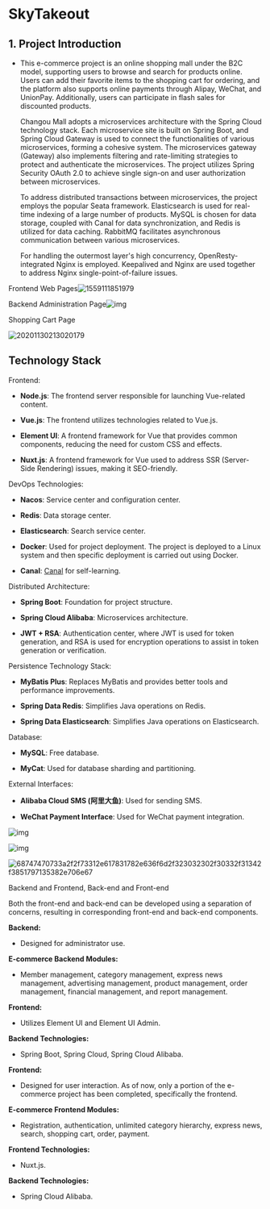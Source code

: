 # SkyTakeout

## 1. Project Introduction

- This e-commerce project is an online shopping mall under the B2C model, supporting users to browse and search for products online. Users can add their favorite items to the shopping cart for ordering, and the platform also supports online payments through Alipay, WeChat, and UnionPay. Additionally, users can participate in flash sales for discounted products.

  Changou Mall adopts a microservices architecture with the Spring Cloud technology stack. Each microservice site is built on Spring Boot, and Spring Cloud Gateway is used to connect the functionalities of various microservices, forming a cohesive system. The microservices gateway (Gateway) also implements filtering and rate-limiting strategies to protect and authenticate the microservices. The project utilizes Spring Security OAuth 2.0 to achieve single sign-on and user authorization between microservices.

  To address distributed transactions between microservices, the project employs the popular Seata framework. Elasticsearch is used for real-time indexing of a large number of products. MySQL is chosen for data storage, coupled with Canal for data synchronization, and Redis is utilized for data caching. RabbitMQ facilitates asynchronous communication between various microservices.

  For handling the outermost layer's high concurrency, OpenResty-integrated Nginx is employed. Keepalived and Nginx are used together to address Nginx single-point-of-failure issues.

Frontend Web Pages![1559111851979](file:///Users/xiaoshitou/Documents/pj2/ccg/%E8%AE%B2%E4%B9%89-HTML/day01/image/1559111851979.png)



Backend Administration Page![img](file:///Users/xiaoshitou/Documents/pj2/ccg/%E8%AE%B2%E4%B9%89-HTML/day01/image/Snipaste_2019-09-05_14-35-42.png)

Shopping Cart Page

![20201130213020179](/Users/xiaoshitou/Downloads/20201130213020179.png)

## Technology Stack

Frontend:

- **Node.js**: The frontend server responsible for launching Vue-related content.

- **Vue.js**: The frontend utilizes technologies related to Vue.js.

- **Element UI**: A frontend framework for Vue that provides common components, reducing the need for custom CSS and effects.

- **Nuxt.js**: A frontend framework for Vue used to address SSR (Server-Side Rendering) issues, making it SEO-friendly.

DevOps Technologies:

- **Nacos**: Service center and configuration center.

- **Redis**: Data storage center.

- **Elasticsearch**: Search service center.

- **Docker**: Used for project deployment. The project is deployed to a Linux system and then specific deployment is carried out using Docker.

- **Canal**: [Canal](https://github.com/alibaba/canal) for self-learning.

Distributed Architecture:

- **Spring Boot**: Foundation for project structure.

- **Spring Cloud Alibaba**: Microservices architecture.

- **JWT + RSA**: Authentication center, where JWT is used for token generation, and RSA is used for encryption operations to assist in token generation or verification.

Persistence Technology Stack:

- **MyBatis Plus**: Replaces MyBatis and provides better tools and performance improvements.

- **Spring Data Redis**: Simplifies Java operations on Redis.

- **Spring Data Elasticsearch**: Simplifies Java operations on Elasticsearch.

Database:

- **MySQL**: Free database.

- **MyCat**: Used for database sharding and partitioning.

External Interfaces:

- **Alibaba Cloud SMS (阿里大鱼)**: Used for sending SMS.

- **WeChat Payment Interface**: Used for WeChat payment integration.



![img](file:///Users/xiaoshitou/Documents/pj2/ccg/%E8%AE%B2%E4%B9%89-HTML/day01/image/1-4.png)

![img](file:///Users/xiaoshitou/Documents/pj2/ccg/%E8%AE%B2%E4%B9%89-HTML/day01/image/1-5.png)

![68747470733a2f2f73312e617831782e636f6d2f323032302f30332f31342f3851797135382e706e67](/Users/xiaoshitou/Downloads/68747470733a2f2f73312e617831782e636f6d2f323032302f30332f31342f3851797135382e706e67.png)



Backend and Frontend, Back-end and Front-end

Both the front-end and back-end can be developed using a separation of concerns, resulting in corresponding front-end and back-end components.

**Backend:** 

- Designed for administrator use.

**E-commerce Backend Modules:** 

- Member management, category management, express news management, advertising management, product management, order management, financial management, and report management.

**Frontend:** 

- Utilizes Element UI and Element UI Admin.

**Backend Technologies:** 

- Spring Boot, Spring Cloud, Spring Cloud Alibaba.

**Frontend:** 

- Designed for user interaction. As of now, only a portion of the e-commerce project has been completed, specifically the frontend.

**E-commerce Frontend Modules:** 

- Registration, authentication, unlimited category hierarchy, express news, search, shopping cart, order, payment.

**Frontend Technologies:** 

- Nuxt.js.

**Backend Technologies:** 

- Spring Cloud Alibaba.

